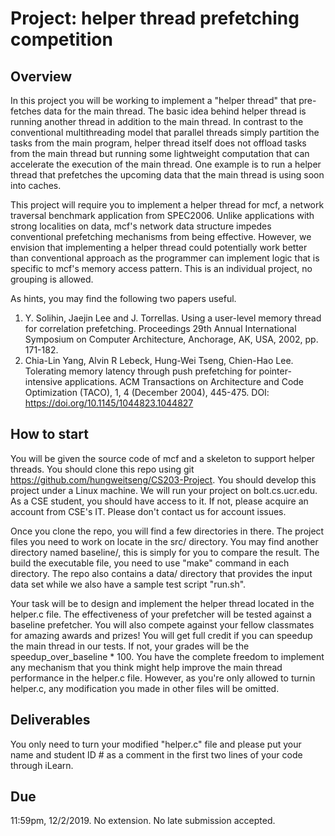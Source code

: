# Project: helper thread prefetching competition

## Overview

In this project you will be working to implement a "helper thread" that pre-fetches data for the main thread. The basic idea behind helper thread is running another thread in addition to the main thread. In contrast to the conventional multithreading model that parallel threads simply partition the tasks from the main program, helper thread itself does not offload tasks from the main thread but running some lightweight computation that can accelerate the execution of the main thread. One example is to run a helper thread that prefetches the upcoming data that the main thread is using soon into caches. 

This project will require you to implement a helper thread for mcf, a network traversal benchmark application from SPEC2006. Unlike applications with strong localities on data, mcf's network data structure impedes conventional prefetching mechanisms from being effective. However, we envision that implementing a helper thread could potentially work better than conventional approach as the programmer can implement logic that is specific to mcf's memory access pattern. This is an individual project, no grouping is allowed.

As hints, you may find the following two papers useful.
1. Y. Solihin, Jaejin Lee and J. Torrellas. Using a user-level memory thread for correlation prefetching.  Proceedings 29th Annual International Symposium on Computer Architecture, Anchorage, AK, USA, 2002, pp. 171-182.
2. Chia-Lin Yang, Alvin R Lebeck, Hung-Wei Tseng, Chien-Hao Lee. Tolerating memory latency through push prefetching for pointer-intensive applications. ACM Transactions on Architecture and Code Optimization (TACO), 1, 4 (December 2004), 445-475. DOI: https://doi.org/10.1145/1044823.1044827

## How to start

You will be given the source code of mcf and a skeleton to support helper threads. You should clone this repo using git https://github.com/hungweitseng/CS203-Project. You should develop this project under a Linux machine. We will run your project on bolt.cs.ucr.edu. As a CSE student, you should have access to it. If not, please acquire an account from CSE's IT. Please don't contact us for account issues. 

Once you clone the repo, you will find a few directories in there. The project files you need to work on locate in the src/ directory. You may find another directory named baseline/, this is simply for you to compare the result. The build the executable file, you need to use "make" command in each directory. The repo also contains a data/ directory that provides the input data set while we also have a sample test script "run.sh".  

Your task will be to design and implement the helper thread located in the helper.c file. The effectiveness of your prefetcher will be tested against a baseline prefetcher. You will also compete against your fellow classmates for amazing awards and prizes! You will get full credit if you can speedup the main thread in our tests. If not, your grades will be the speedup_over_baseline * 100. You have the complete freedom to implement any mechanism that you think might help improve the main thread performance in the helper.c file. However, as you're only allowed to turnin helper.c, any modification you made in other files will be omitted. 

## Deliverables

You only need to turn your modified "helper.c" file and please put your name and student ID # as a comment in the first two lines of your code through iLearn. 

## Due 

11:59pm, 12/2/2019. No extension. No late submission accepted.

